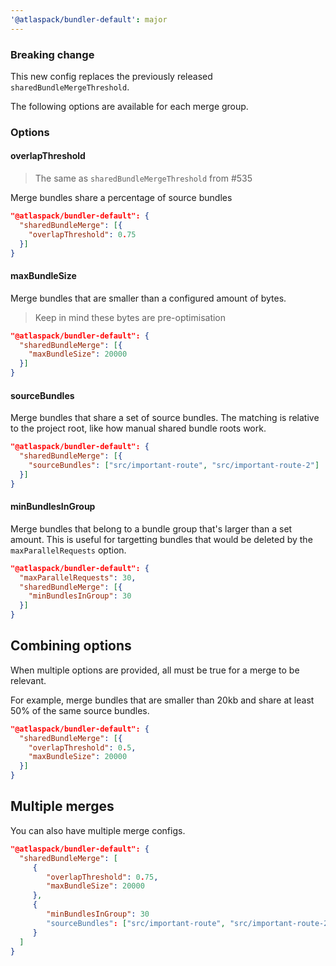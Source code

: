 ```yaml
---
'@atlaspack/bundler-default': major
---
```


### Breaking change

This new config replaces the previously released `sharedBundleMergeThreshold`.

The following options are available for each merge group.

### Options

#### overlapThreshold

> The same as `sharedBundleMergeThreshold` from #535

Merge bundles share a percentage of source bundles

```json
"@atlaspack/bundler-default": {
  "sharedBundleMerge": [{
    "overlapThreshold": 0.75
  }]
}
```

#### maxBundleSize

Merge bundles that are smaller than a configured amount of bytes.

> Keep in mind these bytes are pre-optimisation

```json
"@atlaspack/bundler-default": {
  "sharedBundleMerge": [{
    "maxBundleSize": 20000
  }]
}
```

#### sourceBundles

Merge bundles that share a set of source bundles. The matching is relative to the project root, like how manual shared bundle roots work.

```json
"@atlaspack/bundler-default": {
  "sharedBundleMerge": [{
    "sourceBundles": ["src/important-route", "src/important-route-2"]
  }]
}
```

#### minBundlesInGroup

Merge bundles that belong to a bundle group that's larger than a set amount. This is useful for targetting bundles that would be deleted by the `maxParallelRequests` option.

```json
"@atlaspack/bundler-default": {
  "maxParallelRequests": 30,
  "sharedBundleMerge": [{
    "minBundlesInGroup": 30
  }]
}
```

## Combining options

When multiple options are provided, all must be true for a merge to be relevant.

For example, merge bundles that are smaller than 20kb and share at least 50% of the same source bundles.

```json
"@atlaspack/bundler-default": {
  "sharedBundleMerge": [{
    "overlapThreshold": 0.5,
    "maxBundleSize": 20000
  }]
}
```

## Multiple merges

You can also have multiple merge configs.

```json
"@atlaspack/bundler-default": {
  "sharedBundleMerge": [
     {
        "overlapThreshold": 0.75,
        "maxBundleSize": 20000
     },
     {
        "minBundlesInGroup": 30
        "sourceBundles": ["src/important-route", "src/important-route-2"]
     }
  ]
}
```
